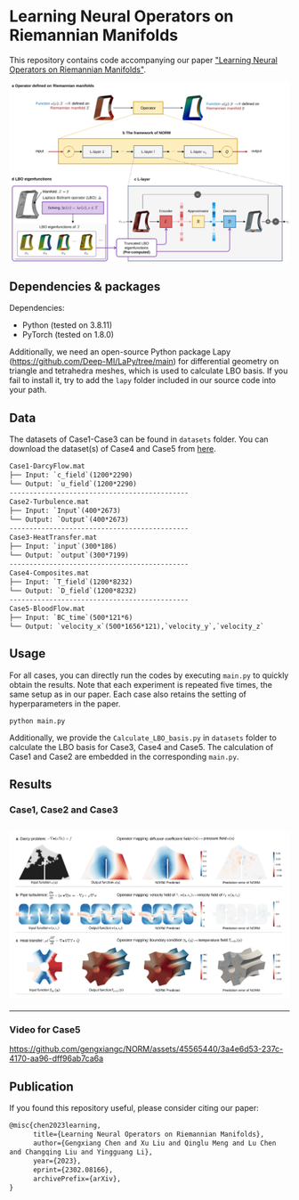 # Learning Neural Operators on Riemannian Manifolds

This repository contains code accompanying our paper ["Learning Neural Operators on Riemannian Manifolds"](https://arxiv.org/abs/2302.08166).

![images](img/fig_NORM_method.svg)


## Dependencies & packages
Dependencies:
* Python (tested on 3.8.11)
* PyTorch (tested on 1.8.0)

Additionally, we need an open-source Python package Lapy (https://github.com/Deep-MI/LaPy/tree/main) for differential geometry on triangle and tetrahedra meshes, which is used to calculate LBO basis. If you fail to install it, try to add the `lapy` folder included in our source code into your path.

## Data
The datasets of Case1-Case3 can be found in `datasets` folder. You can download the dataset(s) of Case4 and Case5 from [here](https://drive.google.com/drive/folders/1jS7YwY1Gs7rGOm1VXrkN_KvTzxGxTw6G?usp=sharing). 

```
Case1-DarcyFlow.mat
├── Input: `c_field`(1200*2290)
└── Output: `u_field`(1200*2290)
---------------------------------------------
Case2-Turbulence.mat
├── Input: `Input`(400*2673)
└── Output: `Output`(400*2673)
---------------------------------------------
Case3-HeatTransfer.mat
├── Input: `input`(300*186)
└── Output: `output`(300*7199)
---------------------------------------------
Case4-Composites.mat
├── Input: `T_field`(1200*8232)
└── Output: `D_field`(1200*8232)
---------------------------------------------
Case5-BloodFlow.mat
├── Input: `BC_time`(500*121*6)
└── Output: `velocity_x`(500*1656*121),`velocity_y`,`velocity_z`
```

## Usage

For all cases, you can directly run the codes by executing `main.py` to quickly obtain the results. Note that each experiment is repeated five times, the same setup as in our paper. Each case also retains the setting of hyperparameters in the paper.
```
python main.py 
```
Additionally, we provide the `Calculate_LBO_basis.py` in `datasets` folder to calculate the LBO basis for Case3, Case4 and Case5. The calculation of Case1 and Case2 are embedded in the corresponding `main.py`.


## Results
### Case1, Case2 and Case3
![images](img/fig_three_cases.svg)
---------------------------------------------------

----------------------------------------------------
### Video for Case5
https://github.com/gengxiangc/NORM/assets/45565440/3a4e6d53-237c-4170-aa96-dff96ab7ca6a

## Publication
If you found this repository useful, please consider citing our paper:
```
@misc{chen2023learning,
      title={Learning Neural Operators on Riemannian Manifolds}, 
      author={Gengxiang Chen and Xu Liu and Qinglu Meng and Lu Chen and Changqing Liu and Yingguang Li},
      year={2023},
      eprint={2302.08166},
      archivePrefix={arXiv},
}
```
